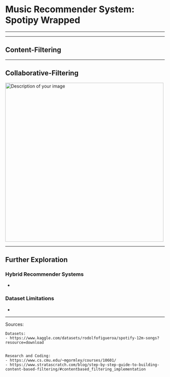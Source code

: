 # Music Recommender System: Spotipy Wrapped



---



---

## Content-Filtering

---
## Collaborative-Filtering

<img src="https://i.imgur.com/ppcTZNT.png" alt="Description of your image" width="500">


---


## Further Exploration

### Hybrid Recommender Systems

- 

### Dataset Limitations

- 

---

Sources:

    Datasets:
    - https://www.kaggle.com/datasets/rodolfofigueroa/spotify-12m-songs?resource=download


    Research and Coding:
    - https://www.cs.cmu.edu/~mgormley/courses/10601/
    - https://www.stratascratch.com/blog/step-by-step-guide-to-building-content-based-filtering/#contentbased_filtering_implementation 

